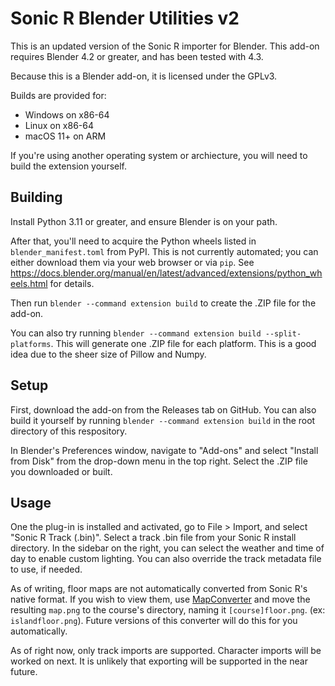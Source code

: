 # Sonic R Blender Utilities v2

This is an updated version of the Sonic R importer for Blender. This add-on requires Blender 4.2 or greater, and has been tested with 4.3.

Because this is a Blender add-on, it is licensed under the GPLv3.

Builds are provided for:
- Windows on x86-64
- Linux on x86-64
- macOS 11+ on ARM

If you're using another operating system or archiecture, you will need to build the extension yourself.

## Building

Install Python 3.11 or greater, and ensure Blender is on your path.

After that, you'll need to acquire the Python wheels listed in `blender_manifest.toml` from PyPI. This is not currently automated; you can either download them via your web browser or via `pip`. See https://docs.blender.org/manual/en/latest/advanced/extensions/python_wheels.html for details.

Then run `blender --command extension build` to create the .ZIP file for the add-on.

You can also try running `blender --command extension build --split-platforms`. This will generate one .ZIP file for each platform. This is a good idea due to the sheer size of Pillow and Numpy.

## Setup

First, download the add-on from the Releases tab on GitHub. You can also build it yourself by running `blender --command extension build` in the root directory of this respository.

In Blender's Preferences window, navigate to "Add-ons" and select "Install from Disk" from the drop-down menu in the top right. Select the .ZIP file you downloaded or built.

## Usage

One the plug-in is installed and activated, go to File > Import, and select "Sonic R Track (.bin)". Select a track .bin file from your Sonic R install directory. In the sidebar on the right, you can select the weather and time of day to enable custom lighting. You can also override the track metadata file to use, if needed.

As of writing, floor maps are not automatically converted from Sonic R's native format. If you wish to view them, use [MapConverter](https://gamebanana.com/tools/8471) and move the resulting `map.png` to the course's directory, naming it `[course]floor.png`. (ex: `islandfloor.png`). Future versions of this converter will do this for you automatically.

As of right now, only track imports are supported. Character imports will be worked on next. It is unlikely that exporting will be supported in the near future.